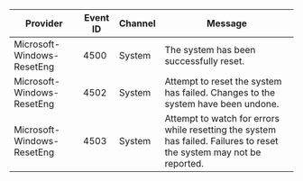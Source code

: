 Provider                    |  Event ID  |  Channel  |  Message
----------------------------|------------|-----------|----------------------------------------------------------------------------------------------------------------------
Microsoft-Windows-ResetEng  |  4500      |  System   |  The system has been successfully reset.
Microsoft-Windows-ResetEng  |  4502      |  System   |  Attempt to reset the system has failed. Changes to the system have been undone.
Microsoft-Windows-ResetEng  |  4503      |  System   |  Attempt to watch for errors while resetting the system has failed. Failures to reset the system may not be reported.